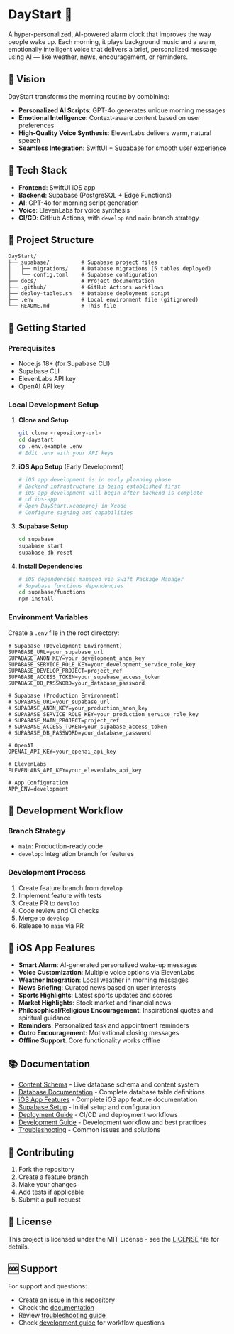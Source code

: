 # DayStart 🌅

A hyper-personalized, AI-powered alarm clock that improves the way people wake up. Each morning, it plays background music and a warm, emotionally intelligent voice that delivers a brief, personalized message using AI — like weather, news, encouragement, or reminders.

## 🚀 Vision

DayStart transforms the morning routine by combining:
- **Personalized AI Scripts**: GPT-4o generates unique morning messages
- **Emotional Intelligence**: Context-aware content based on user preferences
- **High-Quality Voice Synthesis**: ElevenLabs delivers warm, natural speech
- **Seamless Integration**: SwiftUI + Supabase for smooth user experience

## 🧱 Tech Stack

- **Frontend**: SwiftUI iOS app
- **Backend**: Supabase (PostgreSQL + Edge Functions)
- **AI**: GPT-4o for morning script generation
- **Voice**: ElevenLabs for voice synthesis
- **CI/CD**: GitHub Actions, with `develop` and `main` branch strategy

## 📁 Project Structure

```
DayStart/
├── supabase/          # Supabase project files
│   ├── migrations/    # Database migrations (5 tables deployed)
│   └── config.toml    # Supabase configuration
├── docs/              # Project documentation
├── .github/           # GitHub Actions workflows
├── deploy-tables.sh   # Database deployment script
├── .env               # Local environment file (gitignored)
└── README.md          # This file
```

## 🚀 Getting Started

### Prerequisites

- Node.js 18+ (for Supabase CLI)
- Supabase CLI
- ElevenLabs API key
- OpenAI API key

### Local Development Setup

1. **Clone and Setup**
   ```bash
   git clone <repository-url>
   cd daystart
   cp .env.example .env
   # Edit .env with your API keys
   ```

2. **iOS App Setup** (Early Development)
   ```bash
   # iOS app development is in early planning phase
   # Backend infrastructure is being established first
   # iOS app development will begin after backend is complete
   # cd ios-app
   # Open DayStart.xcodeproj in Xcode
   # Configure signing and capabilities
   ```

3. **Supabase Setup**
   ```bash
   cd supabase
   supabase start
   supabase db reset
   ```

4. **Install Dependencies**
   ```bash
   # iOS dependencies managed via Swift Package Manager
   # Supabase functions dependencies
   cd supabase/functions
   npm install
   ```

### Environment Variables

Create a `.env` file in the root directory:

```env
# Supabase (Development Environment)
SUPABASE_URL=your_supabase_url
SUPABASE_ANON_KEY=your_development_anon_key
SUPABASE_SERVICE_ROLE_KEY=your_development_service_role_key
SUPABASE_DEVELOP_PROJECT=project_ref
SUPABASE_ACCESS_TOKEN=your_supabase_access_token
SUPABASE_DB_PASSWORD=your_database_password

# Supabase (Production Environment)
# SUPABASE_URL=your_supabase_url
# SUPABASE_ANON_KEY=your_production_anon_key
# SUPABASE_SERVICE_ROLE_KEY=your_production_service_role_key
# SUPABASE_MAIN_PROJECT=project_ref
# SUPABASE_ACCESS_TOKEN=your_supabase_access_token
# SUPABASE_DB_PASSWORD=your_database_password

# OpenAI
OPENAI_API_KEY=your_openai_api_key

# ElevenLabs
ELEVENLABS_API_KEY=your_elevenlabs_api_key

# App Configuration
APP_ENV=development
```

## 🔄 Development Workflow

### Branch Strategy
- `main`: Production-ready code
- `develop`: Integration branch for features

### Development Process
1. Create feature branch from `develop`
2. Implement feature with tests
3. Create PR to `develop`
4. Code review and CI checks
5. Merge to `develop`
6. Release to `main` via PR

## 📱 iOS App Features

- **Smart Alarm**: AI-generated personalized wake-up messages
- **Voice Customization**: Multiple voice options via ElevenLabs
- **Weather Integration**: Local weather in morning messages
- **News Briefing**: Curated news based on user interests
- **Sports Highlights**: Latest sports updates and scores
- **Market Highlights**: Stock market and financial news
- **Philosophical/Religious Encouragement**: Inspirational quotes and spiritual guidance
- **Reminders**: Personalized task and appointment reminders
- **Outro Encouragement**: Motivational closing messages
- **Offline Support**: Core functionality works offline



## 📚 Documentation

- [Content Schema](docs/content-schema.md) - Live database schema and content system
- [Database Documentation](docs/database.md) - Complete database table definitions
- [iOS App Features](docs/ios-app.md) - Complete iOS app feature documentation
- [Supabase Setup](docs/supabase-setup.md) - Initial setup and configuration
- [Deployment Guide](docs/deployment.md) - CI/CD and deployment workflows
- [Development Guide](docs/development.md) - Development workflow and best practices
- [Troubleshooting](docs/troubleshooting.md) - Common issues and solutions

## 🤝 Contributing

1. Fork the repository
2. Create a feature branch
3. Make your changes
4. Add tests if applicable
5. Submit a pull request

## 📄 License

This project is licensed under the MIT License - see the [LICENSE](LICENSE) file for details.

## 🆘 Support

For support and questions:
- Create an issue in this repository
- Check the [documentation](docs/)
- Review [troubleshooting guide](docs/troubleshooting.md)
- Check [development guide](docs/development.md) for workflow questions 
